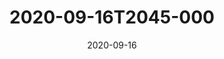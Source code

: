 ---
date: 2020-09-16
title: 2020-09-16T2045-000
hero: 2020/2020-09-16T2045-000.jpeg

# briefly describe the image…
alt: ''

# insert the closed caption text after the three-dash break…
# (include line-breaks, punctuation, and capitalization)
---